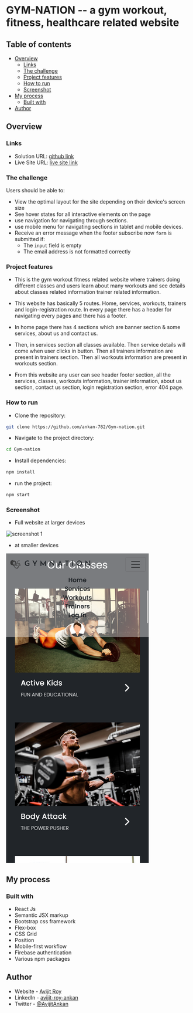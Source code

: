 # GYM-NATION -- a gym workout, fitness, healthcare related website

## Table of contents

- [Overview](#overview)
  - [Links](#links)
  - [The challenge](#the-challenge)
  - [Project features](#project-features)
  - [How to run](#how-to-run)
  - [Screenshot](#screenshot)
- [My process](#my-process)
  - [Built with](#built-with)
- [Author](#author)

## Overview

### Links

- Solution URL: [github link](https://github.com/ankan-782/Gym-nation)
- Live Site URL: [live site link](https://gymnation-73ac6.web.app/)

### The challenge

Users should be able to:

- View the optimal layout for the site depending on their device's screen size
- See hover states for all interactive elements on the page
- use navigation for navigating through sections.
- use mobile menu for navigating sections in tablet and mobile devices.
- Receive an error message when the footer subscribe now `form` is submitted if:
  - The `input` field is empty
  - The email address is not formatted correctly

### Project features

- This is the gym workout fitness related website where trainers doing different classes and users learn about many workouts and see details about classes related information trainer related information.

- This website has basically 5 routes. Home, services, workouts, trainers and login-registration route. In every page there has a header for navigating every pages and there has a footer.

- In home page there has 4 sections which are banner section & some services, about us and contact us.

- Then, in services section all classes available. Then service details will come when user clicks in button. Then all trainers information are present in trainers section. Then all workouts information are present in workouts section.

- From this website any user can see header footer section, all the services, classes, workouts information, trainer information, about us section, contact us section, login registration section, error 404 page.

### How to run

- Clone the repository:

```bash
git clone https://github.com/ankan-782/Gym-nation.git
```

- Navigate to the project directory:

```bash
cd Gym-nation
```

- Install dependencies:

```bash
npm install
```

- run the project:

```bash
npm start
```

### Screenshot

- Full website at larger devices

![screenshot 1](./src/images/screenshots/larger-device.png)

- at smaller devices

![screenshot 2](./src/images/screenshots/smaller-devices.png)

## My process

### Built with

- React Js
- Semantic JSX markup
- Bootstrap css framework
- Flex-box
- CSS Grid
- Position
- Mobile-first workflow
- Firebase authentication
- Various npm packages

## Author

- Website - [Avijit Roy](https://avijit-roy-portfolio.netlify.app/)
- LinkedIn - [avijit-roy-ankan](https://www.linkedin.com/in/avijit-roy-ankan/)
- Twitter - [@AvijitAnkan](https://twitter.com/AvijitAnkan)
